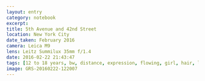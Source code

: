 ```yaml
--- 
layout: entry
category: notebook
excerpt:
title: 5th Avenue and 42nd Street
location: New York City
date_taken: February 2016
camera: Leica M9
lens: Leitz Summilux 35mm f/1.4
date: 2016-02-22 21:43:47
tags: [12 to 18 years, bw, distance, expression, flowing, girl, hair, lips, long hair, love, melancholy, sadness, wind, youth]
image: GRS-20160222-122007
---
```

